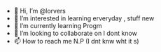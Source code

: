 - 👋 Hi, I’m @lorvers
- 👀 I’m interested in learning erveryday , stuff new 
- 🌱 I’m currently learning Progm
- 💞️ I’m looking to collaborate on I dont know 
- 📫 How to reach me N.P (I dnt knw wht it s)

<!---
Jossrabth/Jossrabth is a ✨ special ✨ repository because its `README.md` (this file) appears on your GitHub profile.
You can click the Preview link to take a look at your changes.
--->
